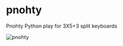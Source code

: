 # pnohty
Pnohty Python play for 3X5+3 split keyboards



![pnohty](https://user-images.githubusercontent.com/16619392/147568028-4b5557ac-73e8-4a1d-acb7-07c74aec92c0.png)
